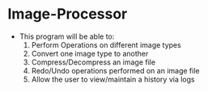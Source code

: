 # Image-Processor
- This program will be able to:
  1. Perform Operations on different image types
  2. Convert one image type to another
  3. Compress/Decompress an image file
  4. Redo/Undo operations performed on an image file
  5. Allow the user to view/maintain a history via logs